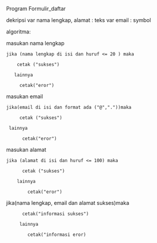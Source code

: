 Program Formulir_daftar

dekripsi
var nama lengkap, alamat : teks
var email : symbol

algoritma:

masukan nama lengkap

    jika (nama lengkap di isi dan huruf <= 20 ) maka
    
        cetak ("sukses")
        
       lainnya 
       
         cetak("eror")

masukan email

    jika(email di isi dan format ada ("@","."))maka
    
         cetak ("sukses")
         
     lainnya
     
          cetak("eror")                   

masukan alamat 

    jika (alamat di isi dan huruf <= 100) maka
    
          cetak ("sukses")
          
        lainnya
        
            cetak("eror")

   jika(nama lengkap, email dan alamat sukses)maka
   
          cetak("informasi sukses")
          
         lainnya 
         
            cetak("informasi eror)
          
          

